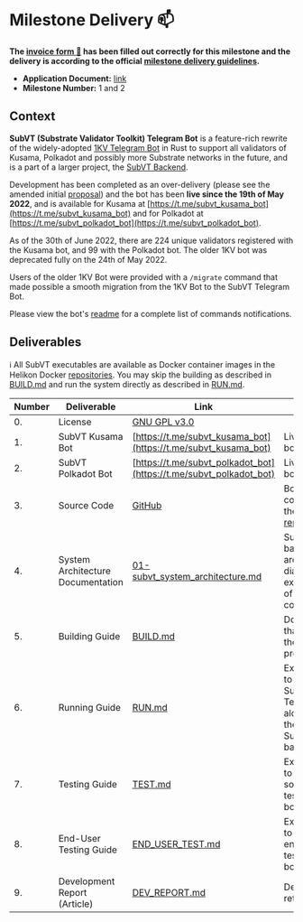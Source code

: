 # Milestone Delivery :mailbox:

**The [invoice form :pencil:](https://docs.google.com/forms/d/e/1FAIpQLSfmNYaoCgrxyhzgoKQ0ynQvnNRoTmgApz9NrMp-hd8mhIiO0A/viewform)
has been filled out correctly for this milestone and the delivery is according to the official
[milestone delivery guidelines](https://github.com/w3f/Grants-Program/blob/master/docs/milestone-deliverables-guidelines.md).**  

* **Application Document:** [link](https://github.com/w3f/Grants-Program/blob/master/applications/subvt-telegram-bot.md)
* **Milestone Number:** 1 and 2

## Context

**SubVT (Substrate Validator Toolkit) Telegram Bot** is a feature-rich rewrite of the widely-adopted
[1KV Telegram Bot](https://github.com/helikon-labs/polkadot-kusama-1kv-telegram-bot) in Rust to support
all validators of Kusama, Polkadot and possibly more Substrate networks in the future, and is a part of a
larger project, the [SubVT Backend](https://github.com/helikon-labs/subvt-backend/tree/development).

Development has been completed as an over-delivery (please see the amended initial
[proposal](https://github.com/w3f/Grants-Program/blob/master/applications/subvt-telegram-bot.md)) and the bot has been
**live since the 19th of May 2022**, and is available for Kusama at [https://t.me/subvt_kusama_bot](https://t.me/subvt_kusama_bot)
and for Polkadot at [https://t.me/subvt_polkadot_bot](https://t.me/subvt_polkadot_bot).

As of the 30th of June 2022, there are 224 unique validators registered with the Kusama bot, and 99 with the Polkadot bot.
The older 1KV bot was deprecated fully on the 24th of May 2022.

Users of the older 1KV Bot were provided with a `/migrate` command that made possible a smooth migration
from the 1KV Bot to the SubVT Telegram Bot.

Please view the bot's [readme](https://github.com/helikon-labs/subvt-backend/blob/development/subvt-telegram-bot/README.md)
for a complete list of commands notifications.

## Deliverables

ℹ️ All SubVT executables are available as Docker container images in the Helikon Docker
[repositories](https://hub.docker.com/u/helikon). You may skip the building as described in
[BUILD.md](https://github.com/helikon-labs/subvt-backend/blob/development/BUILD.md) and run the system directly
as described in [RUN.md](https://github.com/helikon-labs/subvt-backend/blob/main/subvt-telegram-bot/RUN.md).

| Number | Deliverable                       | Link                                                                                                                                 | Notes                                                                                           |
|--------|-----------------------------------|--------------------------------------------------------------------------------------------------------------------------------------|-------------------------------------------------------------------------------------------------|
| 0.     | License                           | [GNU GPL v3.0](https://github.com/helikon-labs/subvt-backend/blob/main/LICENSE)                                                      |                                                                                                 |
| 1.     | SubVT Kusama Bot                  | [https://t.me/subvt_kusama_bot](https://t.me/subvt_kusama_bot)                                                                       | Live Kusama bot.                                                                                |
| 2.     | SubVT Polkadot Bot                | [https://t.me/subvt_polkadot_bot](https://t.me/subvt_polkadot_bot)                                                                   | Live Polkadot bot.                                                                              |
| 3.     | Source Code                       | [GitHub](https://github.com/helikon-labs/subvt-backend/tree/development/subvt-telegram-bot)                                          | Bot source code, part of the [SubVT repository](https://github.com/helikon-labs/subvt-backend). |
| 4.     | System Architecture Documentation | [01-subvt_system_architecture.md](https://github.com/helikon-labs/subvt/blob/main/document/software/01-subvt_system_architecture.md) | SubVT backend architecture diagram and explanation of components.                               |
| 5.     | Building Guide                    | [BUILD.md](https://github.com/helikon-labs/subvt-backend/blob/development/BUILD.md)                                                  | Document that explains the build process.                                                       |
| 6.     | Running Guide                     | [RUN.md](https://github.com/helikon-labs/subvt-backend/blob/main/subvt-telegram-bot/RUN.md)                                          | Explains how to run the SubVT Telegram Bot along with the complete SubVT backend.               |
| 7.     | Testing Guide                     | [TEST.md](https://github.com/helikon-labs/subvt-backend/blob/main/subvt-telegram-bot/TEST.md)                                        | Explains how to run the software tests for the bot.                                             |
| 8.     | End-User Testing Guide            | [END_USER_TEST.md](https://github.com/helikon-labs/subvt-backend/blob/main/subvt-telegram-bot/END_USER_TEST.md)                      | Explains how to do the end-user tests for the bot.                                              |
| 9.     | Development Report (Article)      | [DEV_REPORT.md](https://github.com/helikon-labs/subvt-backend/blob/main/subvt-telegram-bot/DEV_REPORT.md)                            | Development retrospective.                                                                      |
